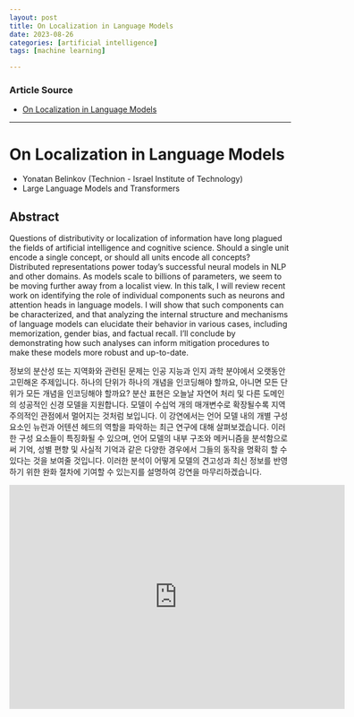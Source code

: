 ```yaml
---
layout: post
title: On Localization in Language Models
date: 2023-08-26
categories: [artificial intelligence]
tags: [machine learning]

---
```


### Article Source

* [On Localization in Language Models](https://simons.berkeley.edu/talks/yonatan-belinkov-technion-israel-institute-technology-2023-08-16)

---

# On Localization in Language Models

* Yonatan Belinkov (Technion - Israel Institute of Technology)
* Large Language Models and Transformers


## Abstract


Questions of distributivity or localization of information have long plagued the fields of artificial intelligence and cognitive science. Should a single unit encode a single concept, or should all units encode all concepts? Distributed representations power today’s successful neural models in NLP and other domains. As models scale to billions of parameters, we seem to be moving further away from a localist view. In this talk, I will review recent work on identifying the role of individual components such as neurons and attention heads in language models. I will show that such components can be characterized, and that analyzing the internal structure and mechanisms of language models can elucidate their behavior in various cases, including memorization, gender bias, and factual recall. I’ll conclude by demonstrating how such analyses can inform mitigation procedures to make these models more robust and up-to-date.

정보의 분산성 또는 지역화와 관련된 문제는 인공 지능과 인지 과학 분야에서 오랫동안 고민해온 주제입니다. 하나의 단위가 하나의 개념을 인코딩해야 할까요, 아니면 모든 단위가 모든 개념을 인코딩해야 할까요? 분산 표현은 오늘날 자연어 처리 및 다른 도메인의 성공적인 신경 모델을 지원합니다. 모델이 수십억 개의 매개변수로 확장될수록 지역주의적인 관점에서 멀어지는 것처럼 보입니다. 이 강연에서는 언어 모델 내의 개별 구성 요소인 뉴런과 어텐션 헤드의 역할을 파악하는 최근 연구에 대해 살펴보겠습니다. 이러한 구성 요소들이 특징화될 수 있으며, 언어 모델의 내부 구조와 메커니즘을 분석함으로써 기억, 성별 편향 및 사실적 기억과 같은 다양한 경우에서 그들의 동작을 명확히 할 수 있다는 것을 보여줄 것입니다. 이러한 분석이 어떻게 모델의 견고성과 최신 정보를 반영하기 위한 완화 절차에 기여할 수 있는지를 설명하여 강연을 마무리하겠습니다.

<iframe width="600" height="400" src="https://www.youtube.com/embed/J-CTR0xHr98" title="YouTube video player" frameborder="0" allow="accelerometer; autoplay; clipboard-write; encrypted-media; gyroscope; picture-in-picture; web-share" allowfullscreen></iframe>